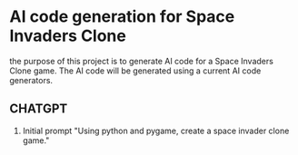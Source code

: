 # AI code generation for Space Invaders Clone

the purpose of this project is to generate AI code for a Space Invaders Clone game. The AI code will be generated using 
a current AI code generators.

## CHATGPT

1. Initial prompt "Using python and pygame, create a space invader clone game."
